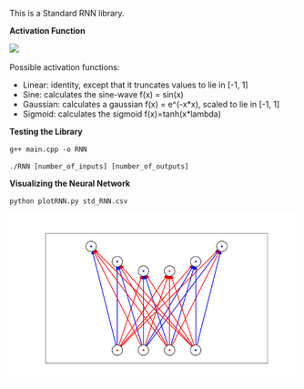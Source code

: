 This is a Standard RNN library.

**Activation Function**

<img src="https://render.githubusercontent.com/render/math?math=a^{t%2B1}_{i}=\sigma {(\displaystyle \sum_{j=1}^{n} w_{ij} a^{t}_{j})}">

Possible activation functions:
- Linear: identity, except that it truncates values to lie in [-1, 1]
- Sine: calculates the sine-wave f(x) = sin(x)
- Gaussian: calculates a gaussian f(x) = e^(-x*x), scaled to lie in [-1, 1]
- Sigmoid: calculates the sigmoid f(x)=tanh(x*lambda)

**Testing the Library**

```console
g++ main.cpp -o RNN
```

```console
./RNN [number_of_inputs] [number_of_outputs]
```

**Visualizing the Neural Network**

```console
python plotRNN.py std_RNN.csv
```

<p align="center">
  <img src="std_RNN.csv.png" />
</p>
